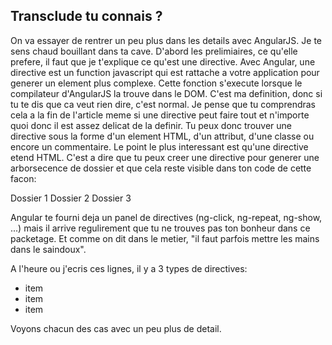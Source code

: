 ## Transclude tu connais ?
On va essayer de rentrer un peu plus dans les details avec AngularJS. Je te sens chaud bouillant dans ta cave. D'abord les prelimiaires, ce qu'elle prefere, il faut que je t'explique ce qu'est une directive. Avec Angular, une directive est un function javascript qui est rattache a votre application pour generer un element plus complexe. Cette fonction s'execute lorsque le compilateur d'AngularJS la trouve dans le DOM. C'est ma definition, donc si tu te dis que ca veut rien dire, c'est normal. Je pense que tu comprendras cela a la fin de l'article meme si une directive peut faire tout et n'importe quoi donc il est assez delicat de la definir. Tu peux donc trouver une directive sous la forme d'un element HTML, d'un attribut, d'une classe ou encore un commentaire. Le point le plus interessant est qu'une directive etend HTML. C'est a dire que tu peux creer une directive pour generer une arborsecence de dossier et que cela reste visible dans ton code de cette facon:

<arbre>
	<branche>Dossier 1</branche>
    <branche>Dossier 2</branche>
    <branche>Dossier 3</branche>
</arbre>

Angular te fourni deja un panel de directives (ng-click, ng-repeat, ng-show, ...) mais il arrive regulirement que tu ne trouves pas ton bonheur dans ce packetage. Et comme on dit dans le metier, "il faut parfois mettre les mains dans le saindoux".

A l'heure ou j'ecris ces lignes, il y a 3 types de directives:
- item
- item
- item

Voyons chacun des cas avec un peu plus de detail.

### 





